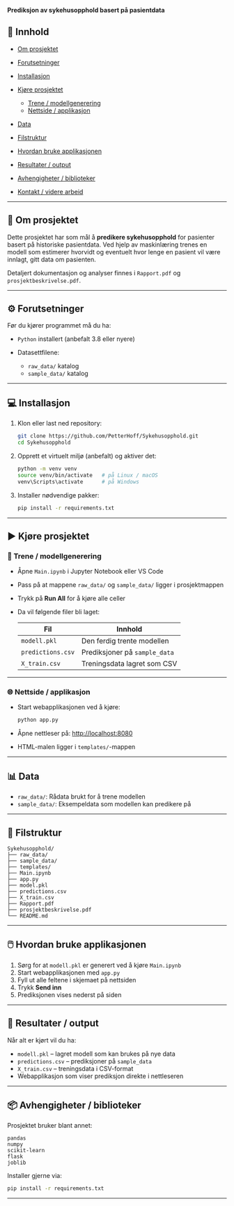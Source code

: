 
**Prediksjon av sykehusopphold basert på pasientdata**

## 📌 Innhold

* [Om prosjektet](#om-prosjektet)
* [Forutsetninger](#forutsetninger)
* [Installasjon](#installasjon)
* [Kjøre prosjektet](#kjøre-prosjektet)

  * [Trene / modellgenerering](#trene--modellgenerering)
  * [Nettside / applikasjon](#nettside--applikasjon)
* [Data](#data)
* [Filstruktur](#filstruktur)
* [Hvordan bruke applikasjonen](#hvordan-bruke-applikasjonen)
* [Resultater / output](#resultater--output)
* [Avhengigheter / biblioteker](#avhengigheter--biblioteker)
* [Kontakt / videre arbeid](#kontakt--videre-arbeid)

---

## 📖 Om prosjektet

Dette prosjektet har som mål å **predikere sykehusopphold** for pasienter basert på historiske pasientdata.
Ved hjelp av maskinlæring trenes en modell som estimerer hvorvidt og eventuelt hvor lenge en pasient vil være innlagt, gitt data om pasienten.

Detaljert dokumentasjon og analyser finnes i `Rapport.pdf` og `prosjektbeskrivelse.pdf`.

---

## ⚙️ Forutsetninger

Før du kjører programmet må du ha:

* `Python` installert (anbefalt 3.8 eller nyere)
* Datasettfilene:

  * `raw_data/` katalog
  * `sample_data/` katalog

---

## 💻 Installasjon

1. Klon eller last ned repository:

   ```bash
   git clone https://github.com/PetterHoff/Sykehusopphold.git
   cd Sykehusopphold
   ```

2. Opprett et virtuelt miljø (anbefalt) og aktiver det:

   ```bash
   python -m venv venv
   source venv/bin/activate   # på Linux / macOS
   venv\Scripts\activate      # på Windows
   ```

3. Installer nødvendige pakker:

   ```bash
   pip install -r requirements.txt
   ```

---

## ▶️ Kjøre prosjektet

### 🧠 Trene / modellgenerering

* Åpne `Main.ipynb` i Jupyter Notebook eller VS Code
* Pass på at mappene `raw_data/` og `sample_data/` ligger i prosjektmappen
* Trykk på **Run All** for å kjøre alle celler
* Da vil følgende filer bli laget:

  | Fil               | Innhold                       |
  | ----------------- | ----------------------------- |
  | `modell.pkl`      | Den ferdig trente modellen    |
  | `predictions.csv` | Prediksjoner på `sample_data` |
  | `X_train.csv`     | Treningsdata lagret som CSV   |

---

### 🌐 Nettside / applikasjon

* Start webapplikasjonen ved å kjøre:

  ```bash
  python app.py
  ```
* Åpne nettleser på: [http://localhost:8080](http://localhost:8080)
* HTML-malen ligger i `templates/`-mappen

---

## 📊 Data

* `raw_data/`: Rådata brukt for å trene modellen
* `sample_data/`: Eksempeldata som modellen kan predikere på

---

## 📁 Filstruktur

```
Sykehusopphold/
├── raw_data/          
├── sample_data/       
├── templates/         
├── Main.ipynb         
├── app.py             
├── model.pkl          
├── predictions.csv    
├── X_train.csv        
├── Rapport.pdf        
├── prosjektbeskrivelse.pdf
└── README.md           
```

---

## 🖱️ Hvordan bruke applikasjonen

1. Sørg for at `modell.pkl` er generert ved å kjøre `Main.ipynb`
2. Start webapplikasjonen med `app.py`
3. Fyll ut alle feltene i skjemaet på nettsiden
4. Trykk **Send inn**
5. Prediksjonen vises nederst på siden

---

## 📁 Resultater / output

Når alt er kjørt vil du ha:

* `modell.pkl` – lagret modell som kan brukes på nye data
* `predictions.csv` – prediksjoner på `sample_data`
* `X_train.csv` – treningsdata i CSV-format
* Webapplikasjon som viser prediksjon direkte i nettleseren

---

## 📦 Avhengigheter / biblioteker

Prosjektet bruker blant annet:

```
pandas
numpy
scikit-learn
flask
joblib
```

Installer gjerne via:

```bash
pip install -r requirements.txt
```

---

